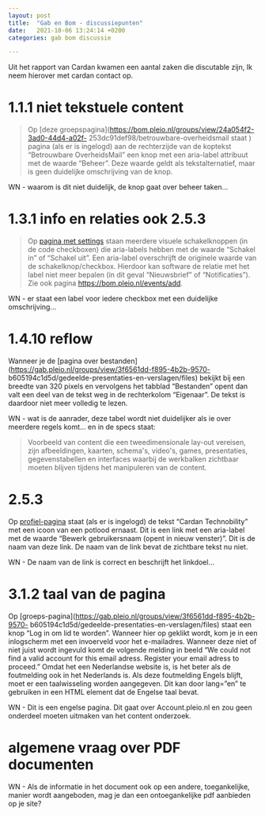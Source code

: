 ```yaml
---
layout: post
title:  "Gab en Bom - discussiepunten"
date:   2021-10-06 13:24:14 +0200
categories: gab bom discussie

---
```

Uit het rapport van Cardan kwamen een aantal zaken die discutable zijn, Ik neem hierover met cardan contact op.

# 1.1.1 niet tekstuele content

> Op [deze groepspagina](https://bom.pleio.nl/groups/view/24a054f2-3ad0-44d4-a02f- 253dc91def98/betrouwbare-overheidsmail staat ) pagina (als er is ingelogd) aan de rechterzijde van de koptekst “Betrouwbare OverheidsMail” een knop met een aria-label attribuut met de waarde “Beheer”. Deze waarde geldt als tekstalternatief, maar is geen duidelijke omschrijving van de knop.

WN - waarom is dit niet duidelijk, de knop gaat over beheer taken...

# 1.3.1 info en relaties ook 2.5.3

> Op [pagina met settings](https://bom.pleio.nl/user/63d3bfde-e6d2-4cde-93cb-e2df4e6bd897/settings) staan meerdere visuele schakelknoppen (in de code checkboxen) die aria-labels hebben met de waarde “Schakel in” of “Schakel uit”. Een aria-label overschrijft de originele waarde van de schakelknop/checkbox. Hierdoor kan software de relatie met het label niet meer bepalen (in dit geval “Nieuwsbrief” of “Notificaties”). Zie ook pagina https://bom.pleio.nl/events/add.

WN - er staat een label voor iedere checkbox met een duidelijke omschrijving...

# 1.4.10 reflow

Wanneer je de [pagina over bestanden](https://gab.pleio.nl/groups/view/3f6561dd-f895-4b2b-9570- b605194c1d5d/gedeelde-presentaties-en-verslagen/files) bekijkt bij een breedte van 320 pixels en vervolgens het tabblad “Bestanden” opent dan valt een deel van de tekst weg in de rechterkolom “Eigenaar”. De tekst is daardoor niet meer volledig te lezen.

WN - wat is de aanrader, deze tabel wordt niet duidelijker als ie over meerdere regels komt... en in de specs staat:
> Voorbeeld van content die een tweedimensionale lay-out vereisen, zijn afbeeldingen, kaarten, schema's, video's, games, presentaties, gegevenstabellen en interfaces waarbij de werkbalken zichtbaar moeten blijven tijdens het manipuleren van de content.

# 2.5.3

Op [profiel-pagina](https://bom.pleio.nl/user/63d3bfde-e6d2-4cde-93cb-e2df4e6bd897/profile) staat (als er is ingelogd) de tekst “Cardan Technobility” met een icoon van een potlood ernaast. Dit is een link met een aria-label met de waarde “Bewerk gebruikersnaam (opent in nieuw venster)”. Dit is de naam van deze link. De naam van de link bevat de zichtbare tekst nu niet.

WN - De naam van de link is correct en beschrijft het linkdoel...

# 3.1.2 taal van de pagina

Op [groeps-pagina](https://gab.pleio.nl/groups/view/3f6561dd-f895-4b2b-9570- b605194c1d5d/gedeelde-presentaties-en-verslagen/files) staat een knop “Log in om lid te worden”. Wanneer hier op geklikt wordt, kom je in een inlogscherm met een invoerveld voor het e-mailadres. Wanneer deze niet of niet juist wordt ingevuld komt de volgende melding in beeld “We could not find a valid account for this email adress. Register your email adress to proceed.” Omdat het een Nederlandse website is, is het beter als de foutmelding ook in het Nederlands is. Als deze foutmelding Engels blijft, moet er een taalwisseling worden aangegeven. Dit kan door lang=”en” te gebruiken in een HTML element dat de Engelse taal bevat.

WN - Dit is een engelse pagina. Dit gaat over Account.pleio.nl en zou geen onderdeel moeten uitmaken van het content onderzoek.

# algemene vraag over PDF documenten

WN - Als de informatie in het document ook op een andere, toegankelijke, manier wordt aangeboden, mag je dan een ontoegankelijke pdf aanbieden op je site?